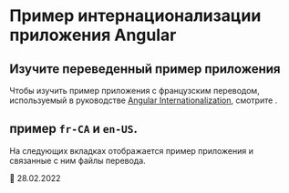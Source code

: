 # Пример интернационализации приложения Angular

## Изучите переведенный пример приложения

<div class="alert is-helpful">

Чтобы изучить пример приложения с французским переводом, используемый в руководстве [Angular Internationalization][aioguidei18noverview], смотрите <live-example name="i18n" title="живой пример"></live-example>.

</div>

## пример `fr-CA` и `en-US`.

На следующих вкладках отображается пример приложения и связанные с ним файлы перевода.

<code-tabs>
     <code-pane header="src/app/app.component.html" path="i18n/src/app/app.component.html"></code-pane>
    <code-pane header="src/app/app.component.ts" path="i18n/src/app/app.component.ts"></code-pane>
    <code-pane header="src/app/app.module.ts" path="i18n/src/app/app.module.ts"></code-pane>
    <code-pane header="src/main.ts" path="i18n/doc-files/main.1.ts"></code-pane>
    <code-pane header="src/locale/messages.fr.xlf" path="i18n/doc-files/messages.fr.xlf.html"></code-pane>
</code-tabs>

<!-- links -->

[aioguidei18noverview]: guide/i18n-overview 'Angular Internationalization | Angular'

<!-- external links -->

<!-- end links -->

:date: 28.02.2022
